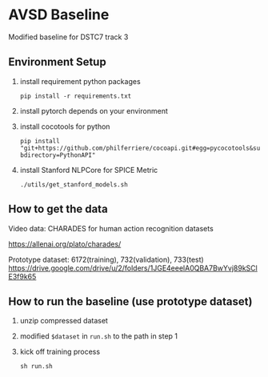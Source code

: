 # AVSD Baseline

Modified baseline for DSTC7 track 3

## Environment Setup
1. install requirement python packages

   `pip install -r requirements.txt`
   
2. install pytorch depends on your environment

3. install cocotools for python

   `pip install "git+https://github.com/philferriere/cocoapi.git#egg=pycocotools&subdirectory=PythonAPI"`

4. install Stanford NLPCore for SPICE Metric

   `./utils/get_stanford_models.sh`

## How to get the data
Video data: CHARADES for human action recognition datasets

https://allenai.org/plato/charades/

Prototype dataset: 6172(training), 732(validation), 733(test) https://drive.google.com/drive/u/2/folders/1JGE4eeelA0QBA7BwYvj89kSClE3f9k65

## How to run the baseline (use prototype dataset)
1. unzip compressed dataset
2. modified `$dataset` in `run.sh` to the path in step 1
3. kick off training process

   `sh run.sh`
